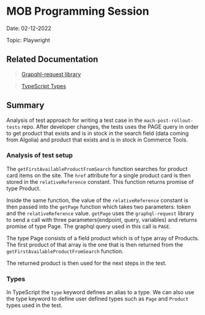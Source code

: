 # MOB Programming Session

Date: 02-12-2022

Topic: Playwright

## Related Documentation

> [Grapqhl-request library](https://github.com/prisma-labs/graphql-request)

> [TypeScript Types](https://type-level-typescript.com/types-are-just-data)

## Summary

Analysis of test approach for writing a test case in the `mach-post-rollout-tests` repo. After developer changes, the tests uses the PAGE query in order to get product that exists and is in stock in the search field (data coming from Algolia) and product that exists and is in stock in Commerce Tools.

### Analysis of test setup

The `getFirstAvailableProductFromSearch` function searches for product card items on the site. The `href` attribute for a single product card is then stored in the `relativeReference` constant. This function returns promise of type Product.

Inside the same function, the value of the `relativeReference` constant is then passed into the `getPage` function which takes two parameters: token and the `relativeReference` value. `getPage` uses the `graphql-request` library to send a call with three parameters(endpoint, query, variables) and returns promise of type Page. The graphql query used in this call is `PAGE`.

The type Page consists of a field product which is of type array of Products. The first product of that array is the one that is then returned from the `getFirstAvailableProductFromSearch` function.

The returned product is then used for the next steps in the test.

### Types

In TypeScript the `type` keyword defines an alias to a type. We can also use the type keyword to define user defined types such as `Page` and `Product` types used in the test.
